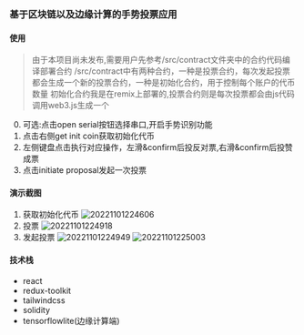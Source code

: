 ### 基于区块链以及边缘计算的手势投票应用

#### 使用

> 由于本项目尚未发布,需要用户先参考/src/contract文件夹中的合约代码编译部署合约
> /src/contract中有两种合约，一种是投票合约，每次发起投票都会生成一个新的投票合约，一种是初始化合约，用于控制每个账户的代币数量
> 初始化合约我是在remix上部署的,投票合约则是每次投票都会由js代码调用web3.js生成一个

0. 可选:点击open serial按钮选择串口,开启手势识别功能
1. 点击右侧get init coin获取初始化代币
2. 左侧键盘点击执行对应操作，左滑&confirm后投反对票,右滑&confirm后投赞成票
3. 点击initiate proposal发起一次投票

#### 演示截图

1. 获取初始化代币
    ![20221101224606](https://typora-1309407228.cos.ap-shanghai.myqcloud.com/20221101224606.png)
2. 投票
   ![20221101224918](https://typora-1309407228.cos.ap-shanghai.myqcloud.com/20221101224918.png)
3. 发起投票
   ![20221101224949](https://typora-1309407228.cos.ap-shanghai.myqcloud.com/20221101224949.png)
   ![20221101225003](https://typora-1309407228.cos.ap-shanghai.myqcloud.com/20221101225003.png)

#### 技术栈

- react
- redux-toolkit
- tailwindcss
- solidity
- tensorflowlite(边缘计算端)
